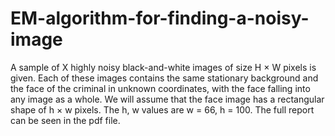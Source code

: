 # EM-algorithm-for-finding-a-noisy-image
A sample of X highly noisy black-and-white images of size H × W pixels is given. Each of these images contains the same stationary background and the face of the criminal in unknown coordinates, with the face falling into any image as a whole. We will assume that the face image has a rectangular shape of h × w pixels. The h, w values are w = 66, h = 100. The full report can be seen in the pdf file.
